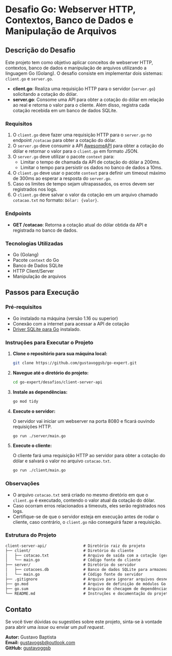 # Desafio Go: Webserver HTTP, Contextos, Banco de Dados e Manipulação de Arquivos

## Descrição do Desafio

Este projeto tem como objetivo aplicar conceitos de webserver HTTP, contextos, banco de dados e manipulação de arquivos utilizando a linguagem Go (Golang). O desafio consiste em implementar dois sistemas: `client.go` e `server.go`.

- **client.go**: Realiza uma requisição HTTP para o servidor (`server.go`) solicitando a cotação do dólar.
- **server.go**: Consome uma API para obter a cotação do dólar em relação ao real e retorna o valor para o cliente. Além disso, registra cada cotação recebida em um banco de dados SQLite.

### Requisitos

1. O `client.go` deve fazer uma requisição HTTP para o `server.go` no endpoint `/cotacao` para obter a cotação do dólar.
2. O `server.go` deve consumir a API [AwesomeAPI](https://economia.awesomeapi.com.br/json/last/USD-BRL) para obter a cotação do dólar e retornar o valor para o `client.go` em formato JSON.
3. O `server.go` deve utilizar o pacote `context` para:
    - Limitar o tempo de chamada da API de cotação do dólar a 200ms.
    - Limitar o tempo para persistir os dados no banco de dados a 10ms.
4. O `client.go` deve usar o pacote `context` para definir um timeout máximo de 300ms ao esperar a resposta do `server.go`.
5. Caso os limites de tempo sejam ultrapassados, os erros devem ser registrados nos logs.
6. O `client.go` deve salvar o valor da cotação em um arquivo chamado `cotacao.txt` no formato: `Dólar: {valor}`.

### Endpoints

- **GET /cotacao**: Retorna a cotação atual do dólar obtida da API e registrada no banco de dados.

### Tecnologias Utilizadas

- Go (Golang)
- Pacote `context` do Go
- Banco de Dados SQLite
- HTTP Client/Server
- Manipulação de arquivos

## Passos para Execução

### Pré-requisitos

- Go instalado na máquina (versão 1.16 ou superior)
- Conexão com a internet para acessar a API de cotação
- [Driver SQLite para Go](https://github.com/mattn/go-sqlite3) instalado.

### Instruções para Executar o Projeto

1. **Clone o repositório para sua máquina local:**

    ```bash
    git clone https://github.com/gustavoggsb/go-expert.git
    ```

2. **Navegue até o diretório do projeto:**

    ```bash
    cd go-expert/desafios/client-server-api
    ```

3. **Instale as dependências:**

    ```bash
    go mod tidy
    ```

4. **Execute o servidor:**

    O servidor vai iniciar um webserver na porta 8080 e ficará ouvindo requisições HTTP.

    ```bash
    go run ./server/main.go
    ```

5. **Execute o cliente:**

    O cliente fará uma requisição HTTP ao servidor para obter a cotação do dólar e salvará o valor no arquivo `cotacao.txt`.

    ```bash
    go run ./client/main.go
    ```

### Observações

- O arquivo `cotacao.txt` será criado no mesmo diretório em que o `client.go` é executado, contendo o valor atual da cotação do dólar.
- Caso ocorram erros relacionados a timeouts, eles serão registrados nos logs.
- Certifique-se de que o servidor esteja em execução antes de rodar o cliente, caso contrário, o `client.go` não conseguirá fazer a requisição.

### Estrutura do Projeto

```txt
client-server-api/                # Diretório raiz do projeto
├── client/                       # Diretório do cliente
│   ├── cotacao.txt               # Arquivo de saída com a cotação (gerado pelo cliente)
│   └── main.go                   # Código fonte do cliente
├── server/                       # Diretório do servidor
│   ├── cotacoes.db               # Banco de dados SQLite para armazenar as cotações (gerado pelo servidor)
│   └── main.go                   # Código fonte do servidor
├── .gitignore                    # Arquivo para ignorar arquivos desnecessários no git
├── go.mod                        # Arquivo de definição de módulos Go
├── go.sum                        # Arquivo de checagem de dependências do Go
└── README.md                     # Instruções e documentação do projeto
```

## Contato

Se você tiver dúvidas ou sugestões sobre este projeto, sinta-se à vontade para abrir uma *issue* ou enviar um *pull request*. 

**Autor:** Gustavo Baptista<br>
**Email:** gustavogsb@outlook.com  
**GitHub:** [gustavoggsb](https://github.com/gustavoggsb)

